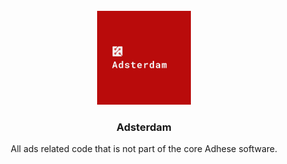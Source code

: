 <!-- PROJECT LOGO -->
<br />
<div align="center">
  <a href="https://github.com/adsterdam">
    <img src="images/logo.png" alt="Logo" width="150" height="150">
  </a>

<h3 align="center">Adsterdam</h3>

  <p align="center">
    All ads related code that is not part of the core Adhese software. 
  </p>
</div>